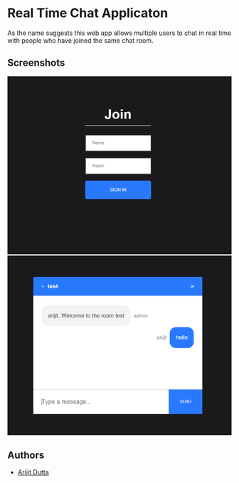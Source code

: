 # Real Time Chat Applicaton
As the name suggests this web app allows multiple users to chat in real time with people who have joined the same chat room.


## Screenshots
![App Screenshot](https://github.com/arijit200/my-chat-app/blob/main/images/join-room.PNG)
![App Screenshot](https://github.com/arijit200/my-chat-app/blob/main/images/room-chat.png)


## Authors
- [Arijit Dutta](https://www.github.com/arijit200)

